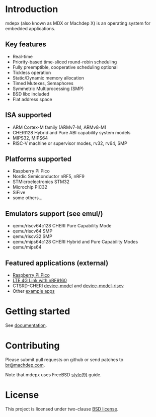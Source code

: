 # Introduction

mdepx (also known as MDX or Machdep X) is an operating system for embedded applications.

## Key features
  * Real-time
  * Priority-based time-sliced round-robin scheduling
  * Fully preemptible, cooperative scheduling optional
  * Tickless operation
  * Static/Dynamic memory allocation
  * Timed Mutexes, Semaphores
  * Symmetric Multiprocessing (SMP)
  * BSD libc included
  * Flat address space

## ISA supported
  * ARM Cortex-M family (ARMv7-M, ARMv8-M)
  * CHERI128 Hybrid and Pure ABI capability system models
  * MIPS32, MIPS64
  * RISC-V machine or supervisor modes, rv32, rv64, SMP

## Platforms supported
  * Raspberry Pi Pico
  * Nordic Semiconductor nRF5, nRF9
  * STMicroelectronics STM32
  * Microchip PIC32
  * SiFive
  * some others...

## Emulators support (see emul/)
  * qemu/riscv64c128 CHERI Pure Capability Mode
  * qemu/riscv64 SMP
  * qemu/riscv32 SMP
  * qemu/mips64c128 CHERI Hybrid and Pure Capability Modes
  * qemu/mips64

## Featured applications (external)
  * [Raspberry Pi Pico](https://github.com/machdep/raspberrypi-pico)
  * [LTE 4G Link with nRF9160](https://github.com/machdep/nrf9160)
  * CTSRD-CHERI [device-model](https://github.com/CTSRD-CHERI/device-model) and [device-model-riscv](https://github.com/CTSRD-CHERI/device-model-riscv)
  * Other [example apps](https://github.com/machdep/)

# Getting started

See [documentation](https://machdep.uk).

# Contributing

Please submit pull requests on github or send patches to br@machdep.com.

Note that mdepx uses FreeBSD [style(9)](https://www.freebsd.org/cgi/man.cgi?query=style&sektion=9) guide.

# License

This project is licensed under two-clause [BSD license](https://en.wikipedia.org/wiki/BSD_licenses#2-clause_license_(%22Simplified_BSD_License%22_or_%22FreeBSD_License%22)).
